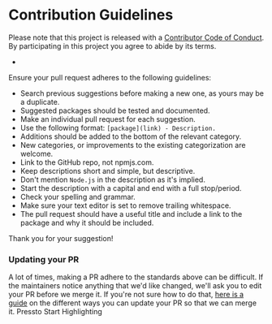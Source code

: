 # Contribution Guidelines

Please note that this project is released with a [Contributor Code of Conduct](code-of-conduct.md). By participating in this project you agree to abide by its terms.

-

Ensure your pull request adheres to the following guidelines:

- Search previous suggestions before making a new one, as yours may be a duplicate.
- Suggested packages should be tested and documented.
- Make an individual pull request for each suggestion.
- Use the following format: `[package](link) - Description.`
- Additions should be added to the bottom of the relevant category.
- New categories, or improvements to the existing categorization are welcome.
- Link to the GitHub repo, not npmjs.com.
- Keep descriptions short and simple, but descriptive.
- Don't mention `Node.js` in the description as it's implied.
- Start the description with a capital and end with a full stop/period.
- Check your spelling and grammar.
- Make sure your text editor is set to remove trailing whitespace.
- The pull request should have a useful title and include a link to the package and why it should be included.

Thank you for your suggestion!

### Updating your PR

A lot of times, making a PR adhere to the standards above can be difficult. If the maintainers notice anything that we'd like changed, we'll ask you to edit your PR before we merge it. If you're not sure how to do that, [here is a guide](https://github.com/RichardLitt/docs/blob/master/amending-a-commit-guide.md) on the different ways you can update your PR so that we can merge it.
Pressto Start Highlighting